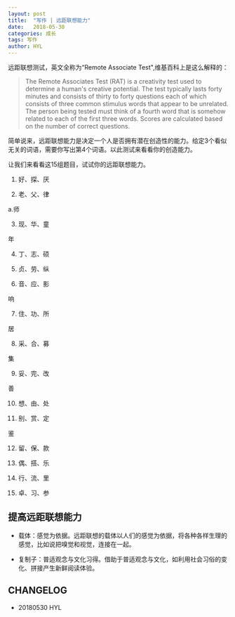 ```yaml
---
layout: post
title:  "写作 | 远距联想能力"
date:   2018-05-30
categories: 成长
tags: 写作
author: HYL
---
```

远距联想测试，英文全称为“Remote Associate Test",维基百科上是这么解释的：

> The Remote Associates Test (RAT) is a creativity test used to determine a human's creative potential. The test typically lasts forty minutes and consists of thirty to forty questions each of which consists of three common stimulus words that appear to be unrelated. The person being tested must think of a fourth word that is somehow related to each of the first three words. Scores are calculated based on the number of correct questions.

简单说来，远距联想能力是决定一个人是否拥有潜在创造性的能力。给定3个看似无关的词语，需要你写出第4个词语。以此测试来看看你的创造能力。

让我们来看看这15组题目，试试你的远距联想能力。

1. 好、探、厌

2. 老、父、律

a.师

3. 现、华、童

年

4. 丁、志、硕

5. 贞、劳、纵

6. 音、应、影

响

7. 住、功、所

居

8. 采、合、募

集

9. 妥、完、改

善

10. 想、由、处

11. 别、赏、定

鉴

12. 留、保、款

13. 偶、搭、乐

14. 行、流、里

15. 卓、习、参

## 提高远距联想能力

- 载体：感觉为依据。远距联想的载体以人们的感觉为依据，将各种各样生理的感觉，比如说把嗅觉和视觉，连接在一起。

- 复制子：普适观念与文化习得。借助于普适观念与文化，如利用社会习俗的变化、拼接产生新鲜阅读体验。


## CHANGELOG

- 20180530 HYL
